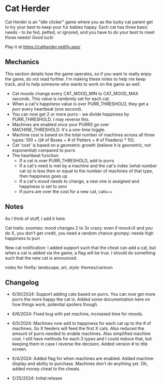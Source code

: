 # Cat Herder

Cat Herder is an "idle clicker" game where you as the lucky cat parent get to try your best to keep your fur babies happy. Each cat has three basic needs - to be fed, petted, or ignored, and you have to do your best to meet those needs! Good luck!

Play it at <https://catherder.netlify.app/>

## Mechanics

This section details how the game operates, so if you want to really enjoy the game, do not read further. I'm making these
notes to help me keep track, and to help someone who wants to work on the game as well.

* Cat moods change every CAT_MOOD_MIN to CAT_MOOD_MAX seconds. This value is randomly set for each cat.
* When a cat's happiness value is over PURR_THRESHOLD, they get a purr every heartbeat (one second).
* You can now get 2 or more purrs - we divide happiness by PURR_THRESHOLD. I may reverse this.
* Machines are enabled once your PURRS go over MACHINE_THRESHOLD. It's a one-time toggle.
* Machine cost is based on the total number of machines across all three types: 100 + ((# of Boxes + # of Petters + # of Feeders) * 10);
* Cat 'cost' is based on a geometric growth (believe it is geometric, not exponential) compared to purrs
* The heartbeat function: 
  * If a cat is over PURR_THRESHOLD, add to purrs
  * If a cat's need is met by a machine and the cat's index (what number cat is) is less then or equal to the number of machines of that type, then happiness goes up
  * If a cat's mood needs to change, a new one is assigned and happiness is set to zero
  * If purrs are over the cost for a new cat, cats++

## Notes

As I think of stuff, I add it here. 

Cat traits:
	zoomies: mood changes 2 to 3x
	crazy: even if mood=X and you do X, you don't get credit, you need a random chance 
	grumpy: needs high happiness to purr

New cat notification:
	I added support such that the cheat can add a cat, but when a cat is added via the game, a flag will be true. I should do something such that the new cat is announced. 

notes for firefly: 
landscape, art, style: themes/cartoon

## Changelog

* 6/30/2024: Support adding cats based on purrs. You can now get more purrs the more happy the cat is. Added some documentation here on how things work, potential spoilers though.

* 6/6/2024: Fixed bug with pet machine, increased time for moods.

* 6/5/2024: Machines now add to happiness for each cat up to the # of machines. So X feeders will feed the first X cats. Also reduced the amount of purrs needed to enable machines. Also simplified machine cost. I still have methods for each 3 types and I could reduce that, but keeping them in case I reverse the decision. Added version # to title screen.

* 6/4/2024: Added flag for when machines are enabled. Added machine display and ability to purchase. Machines don't do anything yet. Oh, added money cheat to the cheats. 

* 5/25/2024: Initial release
